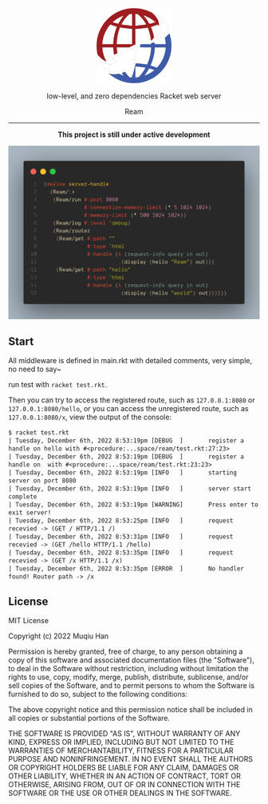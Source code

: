 <div align="center">

<img src="./.github/logo.png" height="150px" width="150px"/>

low-level, and zero dependencies Racket web server

Ream

---

__This project is still under active development__

![.github/demo.jpg](.github/demo.jpg)

</div>

## Start
All middleware is defined in main.rkt with detailed comments, very simple, no need to say~

run test with `racket test.rkt`.

Then you can try to access the registered route, such as `127.0.0.1:8080` or `127.0.0.1:8080/hello`, or you can access the unregistered route, such as `127.0.0.1:8080/x`, view the output of the console:
```
$ racket test.rkt
| Tuesday, December 6th, 2022 8:53:19pm [DEBUG  ]       register a handle on hello with #<procedure:...space/ream/test.rkt:27:23>
| Tuesday, December 6th, 2022 8:53:19pm [DEBUG  ]       register a handle on  with #<procedure:...space/ream/test.rkt:23:23>
| Tuesday, December 6th, 2022 8:53:19pm [INFO   ]       starting server on port 8080
| Tuesday, December 6th, 2022 8:53:19pm [INFO   ]       server start complete
| Tuesday, December 6th, 2022 8:53:19pm [WARNING]       Press enter to exit server!
| Tuesday, December 6th, 2022 8:53:25pm [INFO   ]       request recevied -> (GET / HTTP/1.1 /)
| Tuesday, December 6th, 2022 8:53:31pm [INFO   ]       request recevied -> (GET /hello HTTP/1.1 /hello)
| Tuesday, December 6th, 2022 8:53:35pm [INFO   ]       request recevied -> (GET /x HTTP/1.1 /x)
| Tuesday, December 6th, 2022 8:53:35pm [ERROR  ]       No handler found! Router path -> /x
```

## License

MIT License

Copyright (c) 2022 Muqiu Han

Permission is hereby granted, free of charge, to any person obtaining a copy
of this software and associated documentation files (the "Software"), to deal
in the Software without restriction, including without limitation the rights
to use, copy, modify, merge, publish, distribute, sublicense, and/or sell
copies of the Software, and to permit persons to whom the Software is
furnished to do so, subject to the following conditions:

The above copyright notice and this permission notice shall be included in all
copies or substantial portions of the Software.

THE SOFTWARE IS PROVIDED "AS IS", WITHOUT WARRANTY OF ANY KIND, EXPRESS OR
IMPLIED, INCLUDING BUT NOT LIMITED TO THE WARRANTIES OF MERCHANTABILITY,
FITNESS FOR A PARTICULAR PURPOSE AND NONINFRINGEMENT. IN NO EVENT SHALL THE
AUTHORS OR COPYRIGHT HOLDERS BE LIABLE FOR ANY CLAIM, DAMAGES OR OTHER
LIABILITY, WHETHER IN AN ACTION OF CONTRACT, TORT OR OTHERWISE, ARISING FROM,
OUT OF OR IN CONNECTION WITH THE SOFTWARE OR THE USE OR OTHER DEALINGS IN THE
SOFTWARE.
